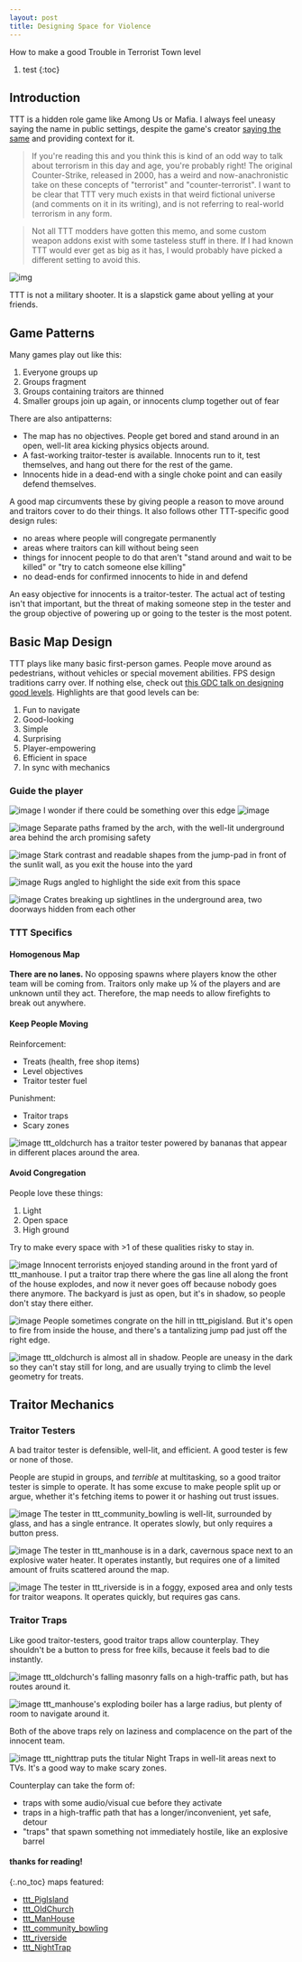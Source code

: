 ```yaml
---
layout: post
title: Designing Space for Violence
---
```


How to make a good Trouble in Terrorist Town level

1. test
{:toc}

## Introduction

TTT is a hidden role game like Among Us or Mafia. I always feel uneasy saying the name in public settings, despite the game's creator [saying the same](https://www.troubleinterroristtown.com/about/history/) and providing context for it.

> If you're reading this and you think this is kind of an odd way to talk about terrorism in this day and age, you're probably right! The original Counter-Strike, released in 2000, has a weird and now-anachronistic take on these concepts of "terrorist" and "counter-terrorist". I want to be clear that TTT very much exists in that weird fictional universe (and comments on it in its writing), and is not referring to real-world terrorism in any form.

> Not all TTT modders have gotten this memo, and some custom weapon addons exist with some tasteless stuff in there. If I had known TTT would ever get as big as it has, I would probably have picked a different setting to avoid this.

![img](https://user-images.githubusercontent.com/11641991/181175564-c2b94ac3-ded6-4d67-a193-3c70c770a9a2.png)

TTT is not a military shooter. It is a slapstick game about yelling at your friends.

## Game Patterns

Many games play out like this:

1. Everyone groups up
2. Groups fragment
3. Groups containing traitors are thinned
4. Smaller groups join up again, or innocents clump together out of fear

There are also antipatterns:

- The map has no objectives. People get bored and stand around in an open, well-lit area kicking physics objects around.
- A fast-working traitor-tester is available. Innocents run to it, test themselves, and hang out there for the rest of the game.
- Innocents hide in a dead-end with a single choke point and can easily defend themselves.

A good map circumvents these by giving people a reason to move around and traitors cover to do their things. It also follows other TTT-specific good design rules:
- no areas where people will congregate permanently
- areas where traitors can kill without being seen
- things for innocent people to do that aren't "stand around and wait to be killed" or "try to catch someone else killing"
- no dead-ends for confirmed innocents to hide in and defend

An easy objective for innocents is a traitor-tester. The actual act of testing isn't that important, but the threat of making someone step in the tester and the group objective of powering up or going to the tester is the most potent.

## Basic Map Design

TTT plays like many basic first-person games. People move around as pedestrians, without vehicles or special movement abilities. FPS design traditions carry over.
If nothing else, check out [this GDC talk on designing good levels](https://www.youtube.com/watch?v=iNEe3KhMvXM). Highlights are that good levels can be:
1. Fun to navigate
2. Good-looking
3. Simple
4. Surprising
5. Player-empowering
6. Efficient in space
7. In sync with mechanics

### Guide the player

![image](https://user-images.githubusercontent.com/11641991/181401375-9b1372f3-4db7-4a5e-b18a-d28db55e8326.png)
I wonder if there could be something over this edge ![image](https://cdn.discordapp.com/emojis/817143591217922059.webp?size=32&quality=lossless)

![image](https://user-images.githubusercontent.com/11641991/181401598-980f3c74-144c-4c61-8820-ce7cd52bbb58.png)
Separate paths framed by the arch, with the well-lit underground area behind the arch promising safety

![image](https://user-images.githubusercontent.com/11641991/181401680-8d40615d-49de-497d-b390-5265283ee177.png)
Stark contrast and readable shapes from the jump-pad in front of the sunlit wall, as you exit the house into the yard

![image](https://user-images.githubusercontent.com/11641991/181401857-950a4b96-75c9-4e71-a2f9-fef782fd39cf.png)
Rugs angled to highlight the side exit from this space

![image](https://user-images.githubusercontent.com/11641991/181401970-af518b7e-b5e6-4abd-b9da-afac4152f7ea.png)
Crates breaking up sightlines in the underground area, two doorways hidden from each other

### TTT Specifics

#### Homogenous Map

**There are no lanes.** No opposing spawns where players know the other team will be coming from. Traitors only make up ¼ of the players and are unknown until they act. Therefore, the map needs to allow firefights to break out anywhere.

#### Keep People Moving

Reinforcement:
- Treats (health, free shop items)
- Level objectives
- Traitor tester fuel

Punishment:
- Traitor traps
- Scary zones

![image](https://user-images.githubusercontent.com/11641991/181392999-c80bacf4-9a93-4020-9c71-77e8ed94a5aa.png)
ttt_oldchurch has a traitor tester powered by bananas that appear in different places around the area.

#### Avoid Congregation

People love these things:
1. Light
2. Open space
3. High ground

Try to make every space with >1 of these qualities risky to stay in.

![image](https://user-images.githubusercontent.com/11641991/181200447-be10a473-12ee-45fa-8d72-ca50e34ca433.png)
Innocent terrorists enjoyed standing around in the front yard of ttt_manhouse. I put a traitor trap there where the gas line all along the front of the house explodes, and now it never goes off because nobody goes there anymore. The backyard is just as open, but it's in shadow, so people don't stay there either.

![image](https://user-images.githubusercontent.com/11641991/181200915-65049423-36de-4bad-be20-7fcde107c1e7.png)
People sometimes congrate on the hill in ttt_pigisland. But it's open to fire from inside the house, and there's a tantalizing jump pad just off the right edge.

![image](https://user-images.githubusercontent.com/11641991/181202144-c9a37eb1-7aa8-4ff3-853e-58c11845c70d.png)
ttt_oldchurch is almost all in shadow. People are uneasy in the dark so they can't stay still for long, and are usually trying to climb  the level geometry for treats.

## Traitor Mechanics

### Traitor Testers

A bad traitor tester is defensible, well-lit, and efficient. A good tester is few or none of those.

People are stupid in groups, and _terrible_ at multitasking, so a good traitor tester is simple to operate. It has some excuse to make people split up or argue, whether it's fetching items to power it or hashing out trust issues.

![image](https://user-images.githubusercontent.com/11641991/181189954-ebcdd160-78c2-47b3-9bbc-90838897bfe4.png)
The tester in ttt_community_bowling is well-lit, surrounded by glass, and has a single entrance. It operates slowly, but only requires a button press.

![image](https://user-images.githubusercontent.com/11641991/181189690-f1d19113-96df-44de-892c-d7e2ae91df09.png)
The tester in ttt_manhouse is in a dark, cavernous space next to an explosive water heater. It operates instantly, but requires one of a limited amount of fruits scattered around the map.

![image](https://user-images.githubusercontent.com/11641991/181191883-a7141f2f-2899-4fe9-96d0-c177e66c7469.png)
The tester in ttt_riverside is in a foggy, exposed area and only tests for traitor weapons. It operates quickly, but requires gas cans.

### Traitor Traps

Like good traitor-testers, good traitor traps allow counterplay. They shouldn't be a button to press for free kills, because it feels bad to die instantly. 

![image](https://user-images.githubusercontent.com/11641991/181398411-c32adfec-9ac8-4550-b3c1-cad25fd086be.png)
ttt_oldchurch's falling masonry falls on a high-traffic path, but has routes around it.

![image](https://user-images.githubusercontent.com/11641991/181398666-a8be3818-8808-49aa-bed9-14368f5f8bfe.png)
ttt_manhouse's exploding boiler has a large radius, but plenty of room to navigate around it. 

Both of the above traps rely on laziness and complacence on the part of the innocent team.

![image](https://user-images.githubusercontent.com/11641991/181399329-bc5e0815-9888-4bfa-b7cf-f1aa20d6b472.png)
ttt_nighttrap puts the titular Night Traps in well-lit areas next to TVs. It's a good way to make scary zones.

Counterplay can take the form of:
- traps with some audio/visual cue before they activate
- traps in a high-traffic path that has a longer/inconvenient, yet safe, detour
- "traps" that spawn something not immediately hostile, like an explosive barrel

#### thanks for reading! 
{:.no_toc}
maps featured:
- [ttt_PigIsland](https://steamcommunity.com/sharedfiles/filedetails/?id=2839995999)
- [ttt_OldChurch](https://steamcommunity.com/sharedfiles/filedetails/?id=2762219146)
- [ttt_ManHouse](https://steamcommunity.com/sharedfiles/filedetails/?id=2479468104)
- [ttt_community_bowling](https://steamcommunity.com/sharedfiles/filedetails/?id=131667838)
- [ttt_riverside](https://steamcommunity.com/sharedfiles/filedetails/?id=312731430)
- [ttt_NightTrap](https://steamcommunity.com/sharedfiles/filedetails/?id=270698403)
